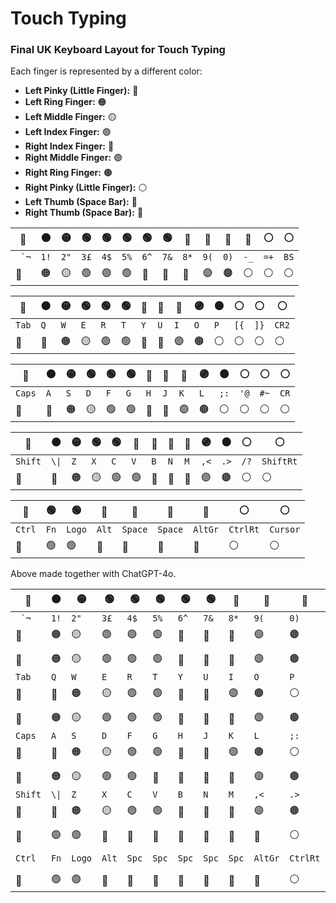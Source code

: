 # Touch Typing
### Final UK Keyboard Layout for Touch Typing

Each finger is represented by a different color:

- **Left Pinky (Little Finger):** 🔴
- **Left Ring Finger:** 🟠
- **Left Middle Finger:** 🟡
- **Left Index Finger:** 🟢
- **Right Index Finger:** 🔵
- **Right Middle Finger:** 🟣
- **Right Ring Finger:** 🟤
- **Right Pinky (Little Finger):** ⚪
- **Left Thumb (Space Bar):** 🔳
- **Right Thumb (Space Bar):** 🔲

|  🔴  | 🟠 | 🟡 | 🟢 | 🟢 | 🟢 | 🟢 | 🟢 | 🔵 | 🔵 | 🔵 | 🔵 | ⚪ | ⚪ |
|------|-----|-----|-----|-----|-----|-----|-----|-----|-----|-----|-----|-----|-----|
|  `` `¬`` | `1!` | `2"` | `3£` | `4$` | `5%` | `6^` | `7&` | `8*` | `9(` | `0)` | `-_` | `=+` | `BS` |
| 🔴       | 🟠   | 🟡   | 🟢   | 🟢   | 🟢   | 🔵   | 🔵   | 🔵   | 🟣   | 🟤   | ⚪   | ⚪   | ⚪   |

| 🔴  | 🟠 | 🟡 | 🟢 | 🟢 | 🟢 | 🔵 | 🔵 | 🔵 | 🟣 | 🟤 | ⚪ | ⚪ | ⚪ |
|------|-----|-----|-----|-----|-----|-----|-----|-----|-----|-----|-----|-----|-----|
|  `Tab` | `Q` | `W` | `E` | `R` | `T` | `Y` | `U` | `I` | `O` | `P` | `[{` | `]}` | `CR2` |
| 🔴     | 🔴   | 🟠   | 🟡   | 🟢   | 🟢   | 🔵   | 🔵   | 🟣   | 🟤   | ⚪   | ⚪      | ⚪   | ⚪   |

| 🔴  | 🟠 | 🟡 | 🟢 | 🟢 | 🟢 | 🔵 | 🔵 | 🔵 | 🟣 | 🟤 | ⚪ | ⚪ | ⚪ |
|------|-----|-----|-----|-----|-----|-----|-----|-----|-----|-----|-----|-----|-----|
|  `Caps` | `A` | `S` | `D` | `F` | `G` | `H` | `J` | `K` | `L` | `;:` | `'@` | `#~` | `CR` |
| 🔴    | 🔴   | 🟠   | 🟡   | 🟢   | 🟢   | 🔵   | 🔵   | 🟣   | 🟤   | ⚪   | ⚪  | ⚪ | ⚪ |

| 🔴  | 🟠 | 🟡 | 🟢 | 🟢 | 🔵 | 🔵 | 🔵 | 🔵 | 🟣 | 🟤 | ⚪ | ⚪ |
|------|-----|-----|-----|-----|-----|-----|-----|-----|-----|-----|-----|-----|
| `Shift` | `\\|` | `Z` | `X` | `C` | `V` | `B` | `N` | `M` | `,<` | `.>` | `/?` | `ShiftRt` |
| 🔴     | 🔴   | 🟠   | 🟡   | 🟢   | 🟢   | 🔵   | 🔵   | 🔵   | 🟣   | 🟤   | ⚪   | ⚪     |

| 🔴 | 🟢 | 🟢 | 🔳 | 🔳 | 🔲 | 🔵 | ⚪ | ⚪ |
|----|----|----|----|----|----|----|----|----|
| `Ctrl` | `Fn` | `Logo` | `Alt` | `Space` | `Space` | `AltGr` | `CtrlRt` | `Cursor` |
| 🔴  | 🟢    | 🟢     | 🔳    | 🔳   | 🔲   | 🔵       | ⚪      | ⚪      |

Above made together with ChatGPT-4o.

|  🔴  | 🟠 | 🟡 | 🟢 | 🟢 | 🟢 | 🟢 | 🟢 | 🔵 | 🔵 | 🔵 | 🔵 | ⚪ | ⚪ |
|------|-----|-----|-----|-----|-----|-----|-----|-----|-----|-----|-----|-----|-----|
|  `` `¬`` | `1!` | `2"` | `3£` | `4$` | `5%` | `6^` | `7&` | `8*` | `9(` | `0)` | `-_` | `=+` | `BS` |
| 🔴       | 🟠   | 🟡   | 🟢   | 🟢   | 🟢   | 🔵   | 🔵   | 🔵   | 🟣   | 🟤   | ⚪   | ⚪   | ⚪   |
| | | | | | | | | | | | | | |
| 🔴  | 🟠 | 🟡 | 🟢 | 🟢 | 🟢 | 🔵 | 🔵 | 🔵 | 🟣 | 🟤 | ⚪ | ⚪ | ⚪ |
|  `Tab` | `Q` | `W` | `E` | `R` | `T` | `Y` | `U` | `I` | `O` | `P` | `[{` | `]}` | `CR2` |
| 🔴     | 🔴   | 🟠   | 🟡   | 🟢   | 🟢   | 🔵   | 🔵   | 🟣   | 🟤   | ⚪   | ⚪      | ⚪   | ⚪   |
| | | | | | | | | | | | | | |
| 🔴  | 🟠 | 🟡 | 🟢 | 🟢 | 🟢 | 🔵 | 🔵 | 🔵 | 🟣 | 🟤 | ⚪ | ⚪ | ⚪ |
|  `Caps` | `A` | `S` | `D` | `F` | `G` | `H` | `J` | `K` | `L` | `;:` | `'@` | `#~` | `CR` |
| 🔴    | 🔴   | 🟠   | 🟡   | 🟢   | 🟢   | 🔵   | 🔵   | 🟣   | 🟤   | ⚪   | ⚪  | ⚪ | ⚪ |
| | | | | | | | | | | | | | |
| 🔴  | 🟠 | 🟡 | 🟢 | 🟢 | 🔵 | 🔵 | 🔵 | 🔵 | 🟣 | 🟤 | ⚪ | ⚪ | ⚪ |
| `Shift` | `\\|` | `Z` | `X` | `C` | `V` | `B` | `N` | `M` | `,<` | `.>` | `/?` | `ShRt` | `ShRt` |
| 🔴     | 🔴   | 🟠   | 🟡   | 🟢   | 🟢   | 🔵   | 🔵   | 🔵   | 🟣   | 🟤   | ⚪   | ⚪     | ⚪     |
| | | | | | | | | | | | | | |
| 🔴 | 🟢 | 🟢 | 🔳 | 🔳 | 🔲 | 🔲 | 🔲 | 🔲 | 🔵 | ⚪ | ⚪ | ⚪ | ⚪ |
| `Ctrl` | `Fn` | `Logo` | `Alt` | `Spc` | `Spc` | `Spc` | `Spc` | `Spc` | `AltGr` | `CtrlRt` | `←Home` | `↑PgUp` `↓PgDn` | `→End` |
| 🔴  | 🟢    | 🟢     | 🔳    | 🔳   | 🔲   | 🔲   | 🔲   | 🔲   | 🔵       | ⚪      | ⚪      | ⚪      | ⚪      | ⚪      |
